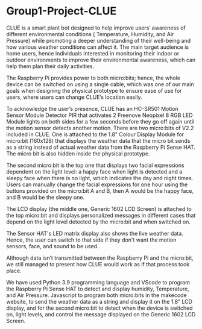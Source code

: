 # Group1-Project-CLUE

CLUE is a smart plant bot designed to help improve users’ awareness of different environmental conditions ( Temperature, Humidity, and Air Pressure) while promoting a deeper understanding of their well-being and how various weather conditions can affect it. The main target audience is home users, hence individuals interested in monitoring their indoor or outdoor environments to improve their environmental awareness, which can help them plan their daily activities. 

The Raspberry Pi provides power to both micro:bits; hence, the whole device can be switched on using a single cable, which was one of our main goals when designing the physical prototype to ensure ease of use for users, where users can change CLUE’s location easily. 

To acknowledge the user’s presence, CLUE has an HC-SR501 Motion Sensor Module Detector PIR that activates 2 Freenove Neopixel 8 RGB LED Module lights on both sides for a few seconds before they go off again until the motion sensor detects another motion.
There are two micro:bits of V2.2 included in CLUE. One is attached to the 1.8" Colour Display Module for micro:bit (160x128) that displays the weather data that the micro bit sends as a string instead of actual weather data from the Raspberry Pi Sense HAT. The micro bit is also hidden inside the physical prototype. 

The second micro:bit is the top one that displays two facial expressions dependent on the light level: a happy face when light is detected and a sleepy face when there is no light, which indicates the day and night times. Users can manually change the facial expressions for one hour using the buttons provided on the micro:bit A and B, then A would be the happy face, and B would be the sleepy one. 

The LCD display (the middle one, Generic 1602 LCD Screen) is attached to the top micro:bit and displays personalized messages in different cases that depend on the light level detected by the micro:bit and when switched on.

The Sensor HAT's LED matrix display also shows the live weather data. Hence, the user can switch to that side if they don't want the motion sensors, face, and sound to be used. 

Although data isn’t transmitted between the Raspberry Pi and the micro:bit, we still managed to present how CLUE would work as if that process took place. 

We have used Python 3.9 programming language and VScode to program the Raspberry Pi Sense HAT to detect and display humidity, Temperature, and Air Pressure. Javascript to program both micro:bits in the makecode website,  to send the weather data as a string and display it on the 1.8” LCD display, and for the second micro:bit to detect when the device is switched on,  light levels, and control the message displayed on the Generic 1602 LCD Screen. 

